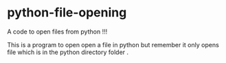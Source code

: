 # python-file-opening
A code to open files from python !!!

This is a program to open open a file in python 
but remember it only opens file which is in the python directory folder .

